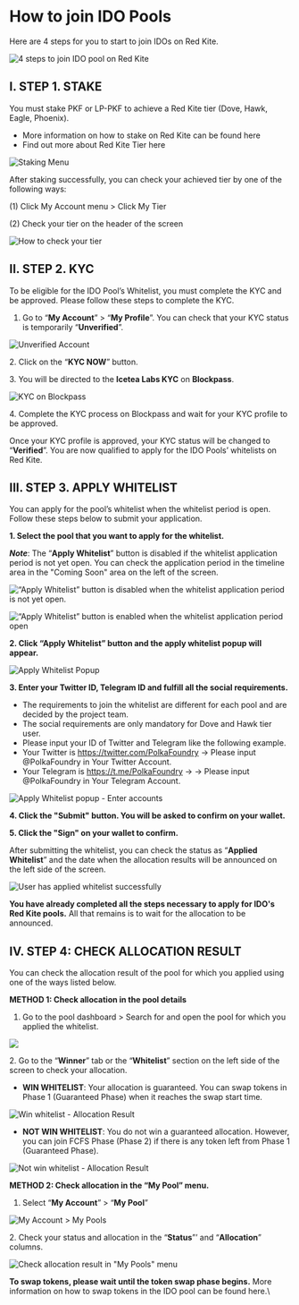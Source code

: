 # How to join IDO Pools

Here are 4 steps for you to start to join IDOs on Red Kite.

![4 steps to join IDO pool on Red Kite](../.gitbook/assets/Screenshot\_41.png)

## **I. STEP 1. STAKE**

You must stake PKF or LP-PKF to achieve a Red Kite tier (Dove, Hawk, Eagle, Phoenix).

* More information on how to stake on Red Kite can be found here
* Find out more about Red Kite Tier here

![Staking Menu](<../.gitbook/assets/image (15).png>)

After staking successfully, you can check your achieved tier by one of the following ways:

&#x20;      (1) Click My Account menu > Click My Tier

&#x20;      (2) Check your tier on the header of the screen

![How to check your tier](<../.gitbook/assets/image (19).png>)

## **II. STEP 2. KYC**

To be eligible for the IDO Pool’s Whitelist, you must complete the KYC and be approved. Please follow these steps to complete the KYC.

1. Go to “**My Account**” > “**My Profile**”. You can check that your KYC status is temporarily “**Unverified**”.

![Unverified Account](<../.gitbook/assets/image (6).png>)

2\. Click on the “**KYC NOW**” button.

3\. You will be directed to the **Icetea Labs KYC** on **Blockpass**.

![KYC on Blockpass](<../.gitbook/assets/image (9).png>)

4\. Complete the KYC process on Blockpass and wait for your KYC profile to be approved.

Once your KYC profile is approved, your KYC status will be changed to “**Verified**”. You are now qualified to apply for the IDO Pools’ whitelists on Red Kite.

## **III. STEP 3. APPLY WHITELIST**

You can apply for the pool’s whitelist when the whitelist period is open. Follow these steps below to submit your application.

**1. Select the pool that you want to apply for the whitelist.**

_**Note**_: The “**Apply Whitelist**” button is disabled if the whitelist application period is not yet open. You can check the application period in the timeline area in the "Coming Soon" area on the left of the screen.

![“Apply Whitelist” button is disabled when the whitelist application period is not yet open.](<../.gitbook/assets/image (4).png>)

![“Apply Whitelist” button is enabled when the whitelist application period open](<../.gitbook/assets/image (11).png>)

**2.      Click “Apply Whitelist” button and the apply whitelist popup will appear.**

![Apply Whitelist Popup](<../.gitbook/assets/image (14).png>)

**3.      Enter your Twitter ID, Telegram ID and fulfill all the social requirements.**

* The requirements to join the whitelist are different for each pool and are decided by the project team.
* The social requirements are only mandatory for Dove and Hawk tier user.
* Please input your ID of Twitter and Telegram like the following example.
* Your Twitter is https://twitter.com/PolkaFoundry -> Please input @PolkaFoundry in Your Twitter Account.
* Your Telegram is https://t.me/PolkaFoundry -> -> Please input @PolkaFoundry in Your Telegram Account.

![Apply Whitelist popup - Enter accounts](<../.gitbook/assets/image (13).png>)

**4.      Click the "Submit" button. You will be asked to confirm on your wallet.**

**5.      Click the "Sign" on your wallet to confirm.**

After submitting the whitelist, you can check the status as “**Applied Whitelist**” and the date when the allocation results will be announced on the left side of the screen.

![User has applied whitelist successfully](<../.gitbook/assets/image (22).png>)

**You have already completed all the steps necessary to apply for IDO's Red Kite pools.** All that remains is to wait for the allocation to be announced.

## **IV. STEP 4: CHECK ALLOCATION RESULT**

You can check the allocation result of the pool for which you applied using one of the ways listed below.

**METHOD 1: Check allocation in the pool details**

1. Go to the pool dashboard > Search for and open the pool for which you applied the whitelist.

![](<../.gitbook/assets/image (10).png>)

2\. Go to the “**Winner**” tab or the “**Whitelist**” section on the left side of the screen to check your allocation.

* **WIN WHITELIST**: Your allocation is guaranteed. You can swap tokens in Phase 1 (Guaranteed Phase) when it reaches the swap start time.

![Win whitelist - Allocation Result](<../.gitbook/assets/image (5).png>)

* **NOT WIN WHITELIST**: You do not win a guaranteed allocation. However, you can join FCFS Phase (Phase 2) if there is any token left from Phase 1 (Guaranteed Phase).

![Not win whitelist - Allocation Result](<../.gitbook/assets/image (20).png>)

**METHOD 2: Check allocation in the “My Pool” menu.**

1. Select “**My Account**” > “**My Pool**”

![My Account > My Pools](<../.gitbook/assets/image (17).png>)

&#x20; 2\. Check your status and allocation in the “**Status**”’ and “**Allocation**” columns.

&#x20;

![Check allocation result in "My Pools" menu](<../.gitbook/assets/image (21).png>)

**To swap tokens, please wait until the token swap phase begins.** More information on how to swap tokens in the IDO pool can be found here.\
